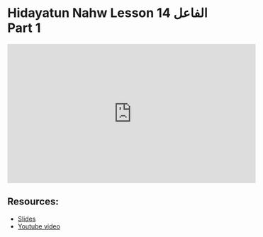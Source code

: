 # Hidayatun Nahw Lesson 14 الفاعل Part 1
                
<iframe width="560" height="315" src="https://www.youtube-nocookie.com/embed/xXJfOKtrtxk?start=0" frameborder="0" allow="accelerometer; autoplay; encrypted-media; gyroscope; picture-in-picture" allowfullscreen="allowfullscreen">
</iframe><BR>

## Resources:
- [Slides](https://github.com/arshare/resources_balagha_pdfs)
- [Youtube video](https://www.youtube.com/watch?v=xXJfOKtrtxk&list=PLzn0qdi6JpdtdAyaM2yvvY1Yk9i4EpLHD&index=44)

